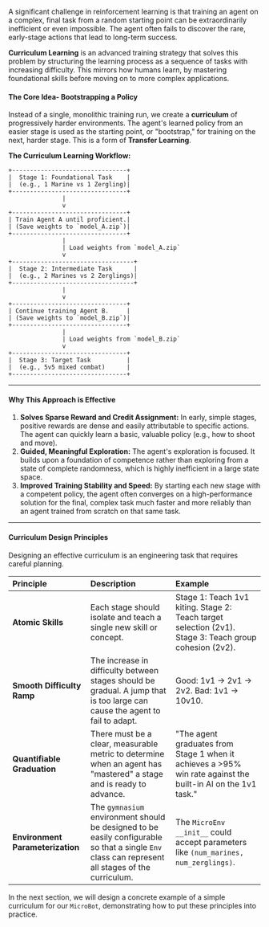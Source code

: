 A significant challenge in reinforcement learning is that training an agent on a complex, final task from a random starting point can be extraordinarily inefficient or even impossible. The agent often fails to discover the rare, early-stage actions that lead to long-term success.

**Curriculum Learning** is an advanced training strategy that solves this problem by structuring the learning process as a sequence of tasks with increasing difficulty. This mirrors how humans learn, by mastering foundational skills before moving on to more complex applications.

#### **The Core Idea- Bootstrapping a Policy**

Instead of a single, monolithic training run, we create a **curriculum** of progressively harder environments. The agent's learned policy from an easier stage is used as the starting point, or "bootstrap," for training on the next, harder stage. This is a form of **Transfer Learning**.

**The Curriculum Learning Workflow:**

```
+--------------------------------+
|  Stage 1: Foundational Task    |
|  (e.g., 1 Marine vs 1 Zergling)|
+--------------------------------+
               |
               v
+--------------------------------+
| Train Agent A until proficient.|
| (Save weights to `model_A.zip`)|
+--------------------------------+
               |
               | Load weights from `model_A.zip`
               v
+----------------------------------+
|  Stage 2: Intermediate Task      |
|  (e.g., 2 Marines vs 2 Zerglings)|
+----------------------------------+
               |
               v
+--------------------------------+
| Continue training Agent B.     |
| (Save weights to `model_B.zip`)|
+--------------------------------+
               |
               | Load weights from `model_B.zip`
               v
+--------------------------------+
|  Stage 3: Target Task          |
|  (e.g., 5v5 mixed combat)      |
+--------------------------------+
```

---

#### **Why This Approach is Effective**

1.  **Solves Sparse Reward and Credit Assignment:** In early, simple stages, positive rewards are dense and easily attributable to specific actions. The agent can quickly learn a basic, valuable policy (e.g., how to shoot and move).
2.  **Guided, Meaningful Exploration:** The agent's exploration is focused. It builds upon a foundation of competence rather than exploring from a state of complete randomness, which is highly inefficient in a large state space.
3.  **Improved Training Stability and Speed:** By starting each new stage with a competent policy, the agent often converges on a high-performance solution for the final, complex task much faster and more reliably than an agent trained from scratch on that same task.

---

#### **Curriculum Design Principles**

Designing an effective curriculum is an engineering task that requires careful planning.

| Principle | Description | Example |
| :--- | :--- | :--- |
| **Atomic Skills** | Each stage should isolate and teach a single new skill or concept. | Stage 1: Teach 1v1 kiting. Stage 2: Teach target selection (2v1). Stage 3: Teach group cohesion (2v2). |
| **Smooth Difficulty Ramp**| The increase in difficulty between stages should be gradual. A jump that is too large can cause the agent to fail to adapt. | Good: 1v1 -> 2v1 -> 2v2. Bad: 1v1 -> 10v10. |
| **Quantifiable Graduation**| There must be a clear, measurable metric to determine when an agent has "mastered" a stage and is ready to advance. | "The agent graduates from Stage 1 when it achieves a >95% win rate against the built-in AI on the 1v1 task." |
| **Environment Parameterization**| The `gymnasium` environment should be designed to be easily configurable so that a single `Env` class can represent all stages of the curriculum. | The `MicroEnv` `__init__` could accept parameters like `(num_marines, num_zerglings)`. |

In the next section, we will design a concrete example of a simple curriculum for our `MicroBot`, demonstrating how to put these principles into practice.